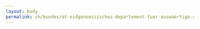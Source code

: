 ```yaml
---
layout: body
permalink: ch/bundesrat-eidgenoessisches-departement-fuer-auswaertige-angelegenheiten-direktion-fuer-ressourcen-logistik-eda-geschaeftsverwaltung-und-archivierung-eda-aktenfuehrung-archivierung-ausland/
---
```


